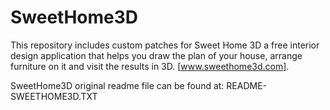 # SweetHome3D
This repository includes custom patches for Sweet Home 3D a free interior design application that helps you draw the plan of your house, arrange furniture on it and visit the results in 3D. [www.sweethome3d.com].

SweetHome3D original readme file can be found at: README-SWEETHOME3D.TXT
